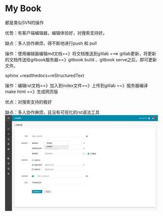 # My Book

都是类似SVN的操作

优势：有客户端编辑器，编辑体验好，对搜索支持好。

缺点：多人协作麻烦，得不断地进行push 和 pull

操作：使用编辑器编辑md文档==》将文档推送到gitlab  ===&gt;  gitlab更新，将更新的文档传送给gitbook服务器==》gitbook build 、gitbook serve之后，即可更新文件。

sphinx +readthedocs+reStructuredText

操作：编辑rst文档==》加入到index文件==》上传到gitlab ==》服务器编译make html ==》生成网页版

优点：对搜索支持的极好

缺点：多人协作麻烦，且没有可视化的rst语法工具![](/assets/import.png)



